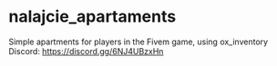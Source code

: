 # nalajcie_apartaments
Simple apartments for players in the Fivem game, using ox_inventory  Discord: https://discord.gg/6NJ4UBzxHn
